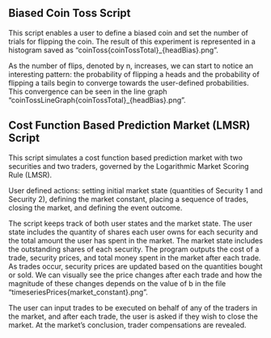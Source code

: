 ## Biased Coin Toss Script <br>
This script enables a user to define a biased coin and set the number of trials for flipping the coin. The result of this experiment is represented in a histogram saved as “coinToss{coinTossTotal}_{headBias}.png”. 

As the number of flips, denoted by n, increases, we can start to notice an interesting pattern: the probability of flipping a heads and the probability of flipping a tails begin to converge towards the user-defined probabilities. This convergence can be seen in the line graph “coinTossLineGraph{coinTossTotal}_{headBias}.png”. 

## Cost Function Based Prediction Market (LMSR) Script <br>
This script simulates a cost function based prediction market with two securities and two traders, governed by the Logarithmic Market Scoring Rule (LMSR). 

User defined actions: setting initial market state (quantities of Security 1 and Security 2), defining the market constant, placing a sequence of trades, closing the market, and defining the event outcome.

The script keeps track of both user states and the market state. The user state includes the quantity of shares each user owns for each security and the total amount the user has spent in the market. The market state includes the outstanding shares of each security. The program outputs the cost of a trade, security prices, and total money spent in the market after each trade. As trades occur, security prices are updated based on the quantities bought or sold. 
We can visually see the price changes after each trade and how the magnitude of these changes depends on the value of b in the file “timeseriesPrices{market_constant}.png”.

The user can input trades to be executed on behalf of any of the traders in the market, and after each trade, the user is asked if they wish to close the market. At the market’s conclusion, trader compensations are revealed. 
